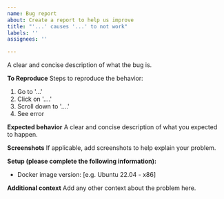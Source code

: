 ```yaml
---
name: Bug report
about: Create a report to help us improve
title: "'...' causes '...' to not work"
labels: ''
assignees: ''

---
```


A clear and concise description of what the bug is.

**To Reproduce**
Steps to reproduce the behavior:
1. Go to '...'
2. Click on '....'
3. Scroll down to '....'
4. See error

**Expected behavior**
A clear and concise description of what you expected to happen.

**Screenshots**
If applicable, add screenshots to help explain your problem.

**Setup (please complete the following information):**
 - Docker image version: [e.g. Ubuntu 22.04 - x86]

**Additional context**
Add any other context about the problem here.
